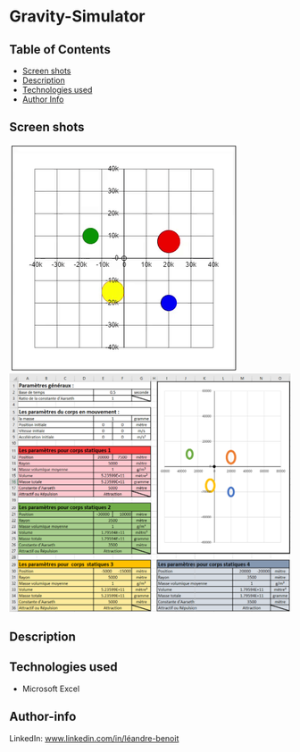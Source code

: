 # Gravity-Simulator

## Table of Contents
<ul dir="auto">
  <li><a href="#screen-shots">Screen shots</a></li>
  <li><a href="#description">Description</a></li>
  <li><a href="#technologies-used">Technologies used</a></li>
  <li><a href="#author-info">Author Info</a></li>
</ul>

## Screen shots
<img src="img/read/grativyEzgif1.gif">
<img src="img/read/gravityScreenshot1.png">
  


## Description


## Technologies used
<ul>
  <li>Microsoft Excel</li>
</ul>

## Author-info
LinkedIn: www.linkedin.com/in/léandre-benoit
